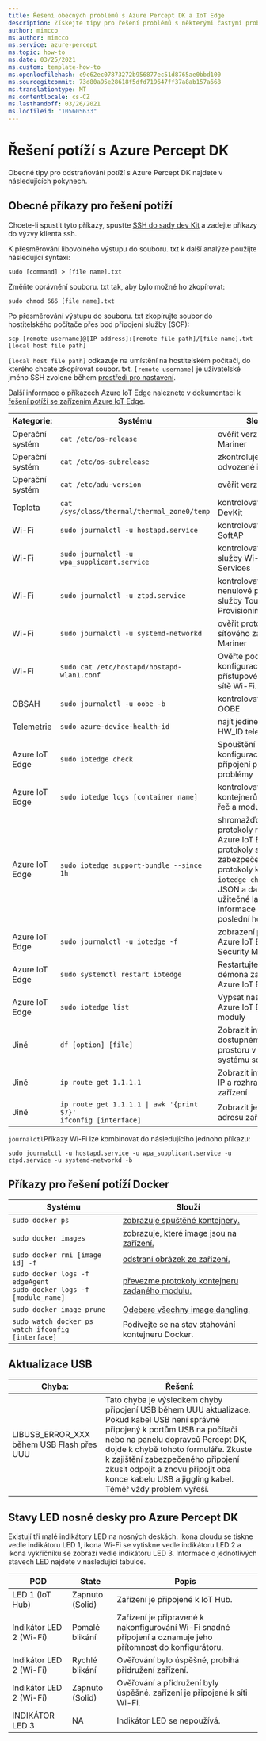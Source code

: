 ```yaml
---
title: Řešení obecných problémů s Azure Percept DK a IoT Edge
description: Získejte tipy pro řešení problémů s některými častými problémy s Azure Percept DK.
author: mimcco
ms.author: mimcco
ms.service: azure-percept
ms.topic: how-to
ms.date: 03/25/2021
ms.custom: template-how-to
ms.openlocfilehash: c9c62ec07873272b956877ec51d8765ae0bbd100
ms.sourcegitcommit: 73d80a95e28618f5dfd719647ff37a8ab157a668
ms.translationtype: MT
ms.contentlocale: cs-CZ
ms.lasthandoff: 03/26/2021
ms.locfileid: "105605633"
---
```

# <a name="azure-percept-dk-troubleshooting"></a>Řešení potíží s Azure Percept DK

Obecné tipy pro odstraňování potíží s Azure Percept DK najdete v následujících pokynech.

## <a name="general-troubleshooting-commands"></a>Obecné příkazy pro řešení potíží

Chcete-li spustit tyto příkazy, spusťte [SSH do sady dev Kit](./how-to-ssh-into-percept-dk.md) a zadejte příkazy do výzvy klienta ssh.

K přesměrování libovolného výstupu do souboru. txt k další analýze použijte následující syntaxi:

```console
sudo [command] > [file name].txt
```

Změňte oprávnění souboru. txt tak, aby bylo možné ho zkopírovat:

```console
sudo chmod 666 [file name].txt
```

Po přesměrování výstupu do souboru. txt zkopírujte soubor do hostitelského počítače přes bod připojení služby (SCP):

```console
scp [remote username]@[IP address]:[remote file path]/[file name].txt [local host file path]
```

```[local host file path]``` odkazuje na umístění na hostitelském počítači, do kterého chcete zkopírovat soubor. txt. ```[remote username]``` je uživatelské jméno SSH zvolené během [prostředí pro nastavení](./quickstart-percept-dk-set-up.md).

Další informace o příkazech Azure IoT Edge naleznete v dokumentaci k [řešení potíží se zařízením Azure IoT Edge](../iot-edge/troubleshoot.md).

|Kategorie:         |Systému                    |Slouží                  |
|------------------|----------------------------|---------------------------|
|Operační systém                |```cat /etc/os-release```         |ověřit verzi image Mariner |
|Operační systém                |```cat /etc/os-subrelease```      |zkontroluje verzi odvozené image. |
|Operační systém                |```cat /etc/adu-version```        |ověřit verzi ADU |
|Teplota       |```cat /sys/class/thermal/thermal_zone0/temp``` |kontrolovat teplotu DevKit |
|Wi-Fi             |```sudo journalctl -u hostapd.service``` |kontrolovat protokoly SoftAP|
|Wi-Fi             |```sudo journalctl -u wpa_supplicant.service``` |kontrolovat protokoly služby Wi-Fi Services |
|Wi-Fi             |```sudo journalctl -u ztpd.service```  |kontrolovat Wi-Fi nenulové protokoly služby Touch Provisioning |
|Wi-Fi             |```sudo journalctl -u systemd-networkd``` |ověřit protokoly síťového zásobníku Mariner |
|Wi-Fi             |```sudo cat /etc/hostapd/hostapd-wlan1.conf``` |Ověřte podrobnosti konfigurace přístupového bodu sítě Wi-Fi. |
|OBSAH              |```sudo journalctl -u oobe -b```       |kontrolovat protokoly OOBE |
|Telemetrie         |```sudo azure-device-health-id```      |najít jedinečnou HW_ID telemetrie |
|Azure IoT Edge          |```sudo iotedge check```          |Spouštění kontrol konfigurace a připojení pro běžné problémy |
|Azure IoT Edge          |```sudo iotedge logs [container name]``` |kontrolovat protokoly kontejnerů, jako jsou řeč a moduly Vision |
|Azure IoT Edge          |```sudo iotedge support-bundle --since 1h``` |shromažďovat protokoly modulů, Azure IoT Edge protokoly správce zabezpečení, protokoly kontejnerů, ```iotedge check``` výstup JSON a další užitečné ladicí informace za poslední hodinu |
|Azure IoT Edge          |```sudo journalctl -u iotedge -f``` |zobrazení protokolů Azure IoT Edge Security Manager |
|Azure IoT Edge          |```sudo systemctl restart iotedge``` |Restartujte proces démona zabezpečení Azure IoT Edge. |
|Azure IoT Edge          |```sudo iotedge list```           |Vypsat nasazené Azure IoT Edge moduly |
|Jiné             |```df [option] [file]```          |Zobrazit informace o dostupném/celkovém prostoru v zadaném systému souborů |
|Jiné             |`ip route get 1.1.1.1`        |Zobrazit informace o IP a rozhraních zařízení |
|Jiné             |<code>ip route get 1.1.1.1 &#124; awk '{print $7}'</code> <br> `ifconfig [interface]` |Zobrazit jenom IP adresu zařízení |


```journalctl```Příkazy Wi-Fi lze kombinovat do následujícího jednoho příkazu:

```console
sudo journalctl -u hostapd.service -u wpa_supplicant.service -u ztpd.service -u systemd-networkd -b
```

## <a name="docker-troubleshooting-commands"></a>Příkazy pro řešení potíží Docker

|Systému                        |Slouží                  |
|--------------------------------|---------------------------|
|```sudo docker ps``` |[zobrazuje spuštěné kontejnery.](https://docs.docker.com/engine/reference/commandline/ps/) |
|```sudo docker images``` |[zobrazuje, které image jsou na zařízení.](https://docs.docker.com/engine/reference/commandline/images/)|
|```sudo docker rmi [image id] -f``` |[odstraní obrázek ze zařízení.](https://docs.docker.com/engine/reference/commandline/rmi/) |
|```sudo docker logs -f edgeAgent``` <br> ```sudo docker logs -f [module_name]``` |[převezme protokoly kontejneru zadaného modulu.](https://docs.docker.com/engine/reference/commandline/logs/) |
|```sudo docker image prune``` |[Odebere všechny image dangling.](https://docs.docker.com/engine/reference/commandline/image_prune/) |
|```sudo watch docker ps``` <br> ```watch ifconfig [interface]``` |Podívejte se na stav stahování kontejneru Docker. |

## <a name="usb-updates"></a>Aktualizace USB

|Chyba:                                    |Řešení:                                               |
|------------------------------------------|--------------------------------------------------------|
|LIBUSB_ERROR_XXX během USB Flash přes UUU |Tato chyba je výsledkem chyby připojení USB během UUU aktualizace. Pokud kabel USB není správně připojený k portům USB na počítači nebo na panelu dopravců Percept DK, dojde k chybě tohoto formuláře. Zkuste k zajištění zabezpečeného připojení zkusit odpojit a znovu připojit oba konce kabelu USB a jiggling kabel. Téměř vždy problém vyřeší. |

## <a name="azure-percept-dk-carrier-board-led-states"></a>Stavy LED nosné desky pro Azure Percept DK

Existují tři malé indikátory LED na nosných deskách. Ikona cloudu se tiskne vedle indikátoru LED 1, ikona Wi-Fi se vytiskne vedle indikátoru LED 2 a ikona vykřičníku se zobrazí vedle indikátoru LED 3. Informace o jednotlivých stavech LED najdete v následující tabulce.

|POD             |State      |Popis                      |
|----------------|-----------|---------------------------------|
|LED 1 (IoT Hub) |Zapnuto (Solid) |Zařízení je připojené k IoT Hub. |
|Indikátor LED 2 (Wi-Fi)   |Pomalé blikání |Zařízení je připravené k nakonfigurování Wi-Fi snadné připojení a oznamuje jeho přítomnost do konfigurátoru. |
|Indikátor LED 2 (Wi-Fi)   |Rychlé blikání |Ověřování bylo úspěšné, probíhá přidružení zařízení. |
|Indikátor LED 2 (Wi-Fi)   |Zapnuto (Solid) |Ověřování a přidružení byly úspěšné. zařízení je připojené k síti Wi-Fi. |
|INDIKÁTOR LED 3           |NA         |Indikátor LED se nepoužívá. |